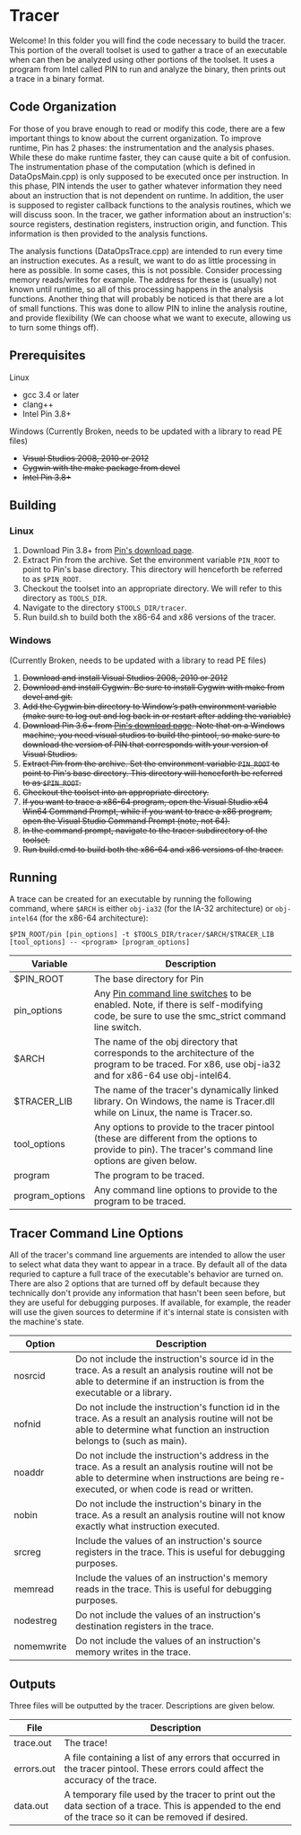 # Tracer #

Welcome! In this folder you will find the code necessary to build the tracer. This portion of the overall toolset is used to gather a trace of an executable when can then be analyzed using other portions of the toolset. It uses a program from Intel called PIN to run and analyze the binary, then prints out a trace in a binary format.

## Code Organization ##
For those of you brave enough to read or modify this code, there are a few important things to know about the current organization. To improve runtime, Pin has 2 phases: the instrumentation and the analysis phases. While these do make runtime faster, they can cause quite a bit of confusion. The instrumentation phase of the computation (which is defined in DataOpsMain.cpp) is only supposed to be executed once per instruction. In this phase, PIN intends the user to gather whatever information they need about an instruction that is not dependent on runtime. In addition, the user is supposed to register callback functions to the analysis routines, which we will discuss soon. In the tracer, we gather information about an instruction's: source registers, destination registers, instruction origin, and function. This information is then provided to the analysis functions.

The analysis functions (DataOpsTrace.cpp) are intended to run every time an instruction executes. As a result, we want to do as little processing in here as possible. In some cases, this is not possible. Consider processing memory reads/writes for example. The address for these is (usually) not known until runtime, so all of this processing happens in the analysis functions. Another thing that will probably be noticed is that there are a lot of small functions. This was done to allow PIN to inline the analysis routine, and provide flexibility (We can choose what we want to execute, allowing us to turn some things off). 

## Prerequisites ##

Linux

* gcc 3.4 or later
* clang++
* Intel Pin 3.8+

Windows (Currently Broken, needs to be updated with a library to read PE files)

* ~~Visual Studios 2008, 2010 or 2012~~
* ~~Cygwin with the make package from devel~~
* ~~Intel Pin 3.8+~~

## Building ##

### Linux ###
1. Download Pin 3.8+ from [Pin's download page](https://software.intel.com/en-us/articles/pintool-downloads).
2. Extract Pin from the archive.  Set the environment variable `PIN_ROOT` to point to Pin's base directory.  This directory will henceforth be referred to as `$PIN_ROOT`.
3. Checkout the toolset into an appropriate directory.  We will refer to this directory as `TOOLS_DIR`.
5. Navigate to the directory `$TOOLS_DIR/tracer`.
6. Run build.sh to build both the x86-64 and x86 versions of the tracer. 

### Windows ###
(Currently Broken, needs to be updated with a library to read PE files)
1. ~~Download and install Visual Studios 2008, 2010 or 2012~~
2. ~~Download and install Cygwin. Be sure to install Cygwin with make from devel and git.~~
3. ~~Add the Cygwin bin directory to Window’s path environment variable (make sure to log out and log back in or restart after adding the variable)~~
4. ~~Download Pin 3.6+ from [Pin's download page](https://software.intel.com/en-us/articles/pintool-downloads). Note that on a Windows machine, you need visual studios to build the pintool, so make sure to download the version of PIN that corresponds with your version of Visual Studios.~~
5. ~~Extract Pin from the archive. Set the environment variable `PIN_ROOT` to point to Pin's base directory.  This directory will henceforth be referred to as `$PIN_ROOT`.~~
7. ~~Checkout the toolset into an appropriate directory.~~
8. ~~If you want to trace a x86-64 program, open the Visual Studio x64 Win64 Command Prompt, while if you want to trace a x86 program, open the Visual Studio Command Prompt (note, not 64).~~
9. ~~In the command prompt, navigate to the tracer subdirectory of the toolset.~~
10. ~~Run build.cmd to build both the x86-64 and x86 versions of the tracer.~~

## Running ##

A trace can be created for an executable by running the following command, where `$ARCH` is either `obj-ia32` (for the IA-32 architecture) or `obj-intel64` (for the x86-64 architecture):

`$PIN_ROOT/pin [pin_options] -t $TOOLS_DIR/tracer/$ARCH/$TRACER_LIB [tool_options] -- <program> [program_options]`

Variable         | Description
-----------------|------------
$PIN_ROOT        | The base directory for Pin
pin_options      | Any [Pin command line switches](https://software.intel.com/sites/landingpage/pintool/docs/67254/Pin/html/group__KNOBS.html) to be enabled. Note, if there is self-modifying code, be sure to use the smc_strict command line switch.
$ARCH            | The name of the obj directory that corresponds to the architecture of the program to be traced. For x86, use obj-ia32 and for x86-64 use obj-intel64.
$TRACER_LIB      | The name of the tracer's dynamically linked library. On Windows, the name is Tracer.dll while on Linux, the name is Tracer.so.
tool_options     | Any options to provide to the tracer pintool (these are different from the options to provide to pin). The tracer's command line options are given below.
program          | The program to be traced.
program_options  | Any command line options to provide to the program to be traced.

## Tracer Command Line Options ##
All of the tracer's command line arguements are intended to allow the user to select what data they want to appear in a trace. By default all of the data requried to capture a full trace of the executable's behavior are turned on. There are also 2 options that are turned off by default because they technically don't provide any information that hasn't been seen before, but they are useful for debugging purposes. If available, for example, the reader will use the given sources to determine if it's internal state is consisten with the machine's state.


Option        | Description
--------------|------------
   nosrcid    | Do not include the instruction's source id in the trace. As a result an analysis routine will not be able to determine if an instruction is from the executable or a library.
   nofnid     | Do not include the instruction's function id in the trace. As a result an analysis routine will not be able to determine what function an instruction belongs to (such as main).
   noaddr     | Do not include the instruction's address in the trace. As a result an analysis routine will not be able to determine when instructions are being re-executed, or when code is read or written.
   nobin      | Do not include the instruction's binary in the trace. As a result an analysis routine will not know exactly what instruction executed.
   srcreg     | Include the values of an instruction's source registers in the trace. This is useful for debugging purposes.
   memread    | Include the values of an instruction's memory reads in the trace. This is useful for debugging purposes.
   nodestreg  | Do not include the values of an instruction's destination registers in the trace.
   nomemwrite | Do not include the values of an instruction's memory writes in the trace.

## Outputs ##
Three files will be outputted by the tracer. Descriptions are given below.

File         | Description
-------------|------------
trace.out    | The trace!
errors.out   | A file containing a list of any errors that occurred in the tracer pintool. These errors could affect the accuracy of the trace.
data.out     | A temporary file used by the tracer to print out the data section of a trace. This is appended to the end of the trace so it can be removed if desired.
